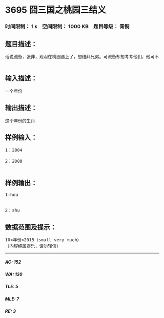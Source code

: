 # 3695 囧三国之桃园三结义   
### 时间限制： 1 s&nbsp;&nbsp;&nbsp;&nbsp;空间限制： 1000 KB&nbsp;&nbsp;&nbsp;&nbsp;题目等级： 青铜  
## 题目描述：  

<pre>
话说流备，张非，观羽在桃园遇上了，想结拜兄弟。可流备却想考考他们，他可不希望有俩笨蛋弟弟。于是出了下面这题。张非观羽非常有(wu)趣(liao)的写信给你，说如果你用编程解出这道题，就给你10000000银(ming)两(bi) （他俩也不笨嘛） 。你忽略了哪两个拼音，痛快地答应了。  

</pre>
  
  
## 输入描述：  

<pre>
一个年份
</pre>
  
  
## 输出描述：  

<pre>
这个年份的生肖
</pre>
  
  
## 样例输入：  

<pre>
1：2004  
  
2：2008  

</pre>
  
  
## 样例输出：  

<pre>
1:hou  
  
  
2：shu
</pre>
  
  
## 数据范围及提示：  

<pre>
10<年份<2015（small very much）  
（内容纯属娱乐，请勿轻信）
</pre>
  
  
***  

##### AC: 152  
##### WA: 130  
##### TLE: 5  
##### MLE: 7  
##### RE: 3  
